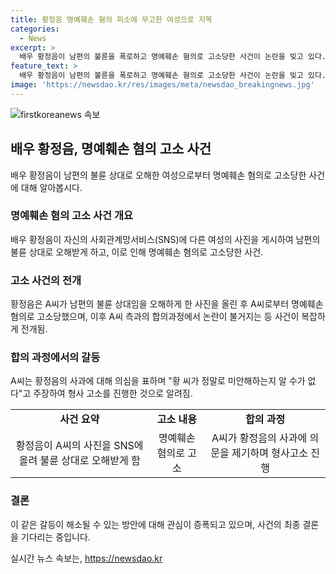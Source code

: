 ```yaml
---
title: 황정음 명예훼손 혐의 피소에 무고한 여성으로 지목
categories:
  - News
excerpt: >
  배우 황정음이 남편의 불륜을 폭로하고 명예훼손 혐의로 고소당한 사건이 논란을 빚고 있다. 황 씨가 SNS에 다른 여성을 남편의 불륜 상대로 오해하게끔 사진을 올렸지만 해당 여성은 황 씨의 남편과는 무관한 인물이었다. 황 씨는 이에 대해 사과하고 해당 여성과 합의를 진행했지만, 여성은 황 씨의 사과의 진정성을 의심하며 결국 형사 고소를 진행했다. 여성의 오해와 갈등이 불거진 이 사건은 여론의 주목을 받고 있다.
feature_text: >
  배우 황정음이 남편의 불륜을 폭로하고 명예훼손 혐의로 고소당한 사건이 논란을 빚고 있다. 황 씨가 SNS에 다른 여성을 남편의 불륜 상대로 오해하게끔 사진을 올렸지만 해당 여성은 황 씨의 남편과는 무관한 인물이었다. 황 씨는 이에 대해 사과하고 해당 여성과 합의를 진행했지만, 여성은 황 씨의 사과의 진정성을 의심하며 결국 형사 고소를 진행했다. 여성의 오해와 갈등이 불거진 이 사건은 여론의 주목을 받고 있다.
image: 'https://newsdao.kr/res/images/meta/newsdao_breakingnews.jpg'
---
```


<p><img src="https://newsdao.kr/res/images/meta/newsdao_breakingnews.jpg" alt="firstkoreanews 속보" /></p>

<h2 data-ke-size="size26">배우 황정음, 명예훼손 혐의 고소 사건</h2>

<p data-ke-size="size16">배우 황정음이 남편의 불륜 상대로 오해한 여성으로부터 명예훼손 혐의로 고소당한 사건에 대해 알아봅시다.</p>

<h3>명예훼손 혐의 고소 사건 개요</h3>

<p data-ke-size="size16">배우 황정음이 자신의 사회관계망서비스(SNS)에 다른 여성의 사진을 게시하여 남편의 불륜 상대로 오해받게 하고, 이로 인해 명예훼손 혐의로 고소당한 사건.</p>

<h3>고소 사건의 전개</h3>

<p data-ke-size="size16">황정음은 A씨가 남편의 불륜 상대임을 오해하게 한 사진을 올린 후 A씨로부터 명예훼손 혐의로 고소당했으며, 이후 A씨 측과의 합의과정에서 논란이 불거지는 등 사건이 복잡하게 전개됨.</p>

<h3>합의 과정에서의 갈등</h3>

<p data-ke-size="size16">A씨는 황정음의 사과에 대해 의심을 표하며 "황 씨가 정말로 미안해하는지 알 수가 없다"고 주장하여 형사 고소를 진행한 것으로 알려짐.</p>

<table>
    <tbody>
        <tr>
            <td style="text-align: center; height: 17px;"><b>사건 요약</b></td>
            <td style="text-align: center; height: 17px;"><b>고소 내용</b></td>
            <td style="text-align: center; height: 17px;"><b>합의 과정</b></td>
        </tr>
        <tr>
            <td style="text-align: center; height: 17px;">황정음이 A씨의 사진을 SNS에 올려 불륜 상대로 오해받게 함</td>
            <td style="text-align: center; height: 17px;">명예훼손 혐의로 고소</td>
            <td style="text-align: center; height: 17px;">A씨가 황정음의 사과에 의문을 제기하며 형사고소 진행</td>
        </tr>
    </tbody>
</table>

<h3>결론</h3>

<p data-ke-size="size16">이 같은 갈등이 해소될 수 있는 방안에 대해 관심이 증폭되고 있으며, 사건의 최종 결론을 기다리는 중입니다.</p>
실시간 뉴스 속보는, <a href="https://newsdao.kr" rel="dofollow">https://newsdao.kr</a>


